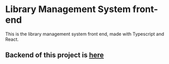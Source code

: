 # Library Management System front-end

This is the library management system front end, made with Typescript and React. 

## Backend of this project is [here](https://github.com/IordanisKokk/library-backend)
